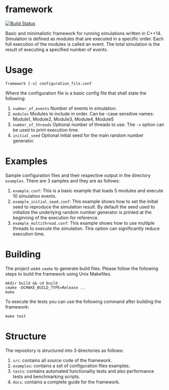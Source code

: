 # framework
[![Build Status](https://travis-ci.org/mmoanis/framework.svg?branch=master)](https://travis-ci.org/mmoanis/framework)

Basic and minimalistic framework for running simulations written in C++14. Simulation is defined as modules that are executed in a specific order. Each full execution of the modules is called an event. The total simulation is the result of executing a specified number of events.

# Usage
`framework [-v] configuration_file.conf`

Where the configuration file is a basic config file that shall state the following:
1. `number_of_events` Number of events in simulation.
2. `modules` Modules to include in order. Can be -case sensitive names: Module1, Module2, Module3, Module4, Module5
1. `number_of_threads` Optional number of threads to use. The `-v` option can be used to print execution time.
2. `initial_seed` Optional initial seed for the main random number generator.

# Examples
Sample configuration files and their respective output in the directory `examples`. There are 3 samples and they are as follows:
1. `example.conf`: This is a basic example that loads 5 modules and execute 10 simulation events.
2. `example_initial_seed.conf`: This example shows how to set the initial seed to reproduce the simulation result. By default the seed used to initialize the underlying random number generator is printed at the beginning of the execution for reference.
3. `example_multithread.conf`: This example shows how to use multiple threads to execute the simulation. This option can significantly reduce execution time.

# Building
The project uses `cmake` to generate build files. Please follow the following steps to build the framework using Unix Makefiles.
```
mkdir build && cd build
cmake -DCMAKE_BUILD_TYPE=Release ..
make
```

To execute the tests you can use the following command after building the framework:
```
make test
```

# Structure
The repository is structured into 3 directories as follows:
1. `src`: contains all source code of the framework.
2. `examples`: contains a set of configuration files examples.
3. `tests`: contains automated functionality tests and also performance tests and benchmarking scripts.
4. `docs`: contains a complete guide for the framework.
